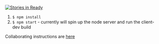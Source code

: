 [![Stories in Ready](https://badge.waffle.io/hackoregon/btc-frontend-2016-ReactRedux.png?label=ready&title=Ready)](https://waffle.io/hackoregon/btc-frontend-2016-ReactRedux)
1. `$ npm install`
2. `$ npm start` - currently will spin up the node server and run the client-dev build

Collaborating instructions are [here](https://github.com/hackoregon/btc-frontend-2016-ReactRedux/wiki/Collaborating)
